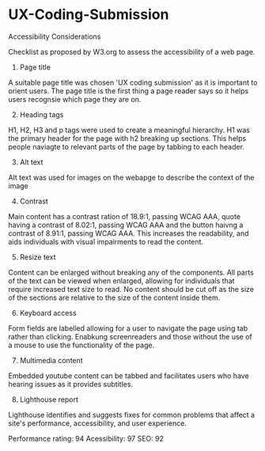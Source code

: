 # UX-Coding-Submission

Accessibility Considerations

Checklist as proposed by W3.org to assess the accessibility of a web page.

1. Page title

A suitable page title was chosen 'UX coding submission' as it is important to orient users. The page title is the first thing a page reader says so it helps users recognsie which page they are on.

2. Heading tags

H1, H2, H3 and p tags were used to create a meaningful hierarchy. H1 was the primary header for the page with h2 breaking up sections. This helps people naviagte to relevant parts of the page by tabbing to each header.

3. Alt text

Alt text was used for images on the webapge to describe the context of the image

4. Contrast

Main content has a contrast ration of 18.9:1, passing WCAG AAA, quote having a contrast of 8.02:1, passing WCAG AAA and the button haivng a contrast of 8.91:1, passing WCAG AAA. This increases the readability, and aids individuals with visual impairments to read the content.

5. Resize text

Content can be enlarged without breaking any of the components. All parts of the text can be viewed when enlarged, allowing for individuals that require increased text size to read. No content should be cut off as the size of the sections are relative to the size of the content inside them.

6. Keyboard access

Form fields are labelled allowing for a user to navigate the page using tab rather than clicking. Enabkung screenreaders and those without the use of a mouse to use the functionality of the page.

7. Multimedia content

Embedded youtube content can be tabbed and facilitates users who have hearing issues as it provides subtitles.

8. Lighthouse report

Lighthouse identifies and suggests fixes for common problems that affect a site's performance, accessibility, and user experience.

Performance rating: 94
Acessibility: 97
SEO: 92
